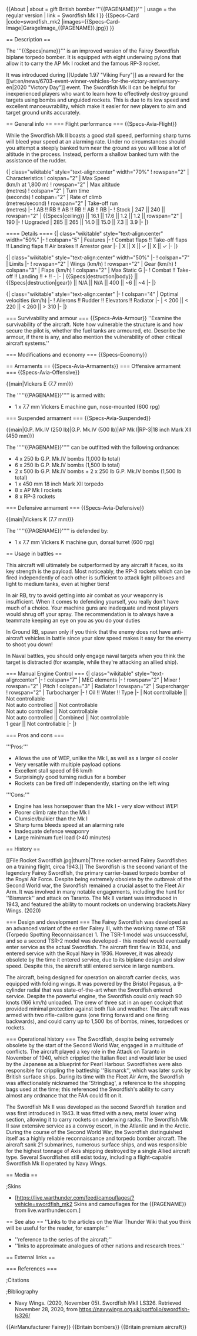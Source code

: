 {{About
| about = gift British bomber '''{{PAGENAME}}'''
| usage = the regular version
| link = Swordfish Mk I
}}
{{Specs-Card
|code=swordfish_mk2
|images={{Specs-Card-Image|GarageImage_{{PAGENAME}}.jpg}}
}}

== Description ==
<!-- ''In the description, the first part should be about the history of and the creation and combat usage of the aircraft, as well as its key features. In the second part, tell the reader about the aircraft in the game. Insert a screenshot of the vehicle, so that if the novice player does not remember the vehicle by name, he will immediately understand what kind of vehicle the article is talking about.'' -->
The '''{{Specs|name}}''' is an improved version of the Fairey Swordfish biplane torpedo bomber. It is equipped with eight underwing pylons that allow it to carry the AP Mk I rocket and the famous RP-3 rocket.

It was introduced during [[Update 1.97 "Viking Fury"]] as a reward for the [[wt:en/news/6703-event-winner-vehicles-for-the-victory-anniversary-en|2020 "Victory Day"]] event. The Swordfish Mk II can be helpful for inexperienced players who want to learn how to effectively destroy ground targets using bombs and unguided rockets. This is due to its low speed and excellent manoeuvrability, which make it easier for new players to aim and target ground units accurately.

== General info ==
=== Flight performance ===
{{Specs-Avia-Flight}}
<!-- ''Describe how the aircraft behaves in the air. Speed, manoeuvrability, acceleration and allowable loads - these are the most important characteristics of the vehicle.'' -->

While the Swordfish Mk II boasts a good stall speed, performing sharp turns will bleed your speed at an alarming rate. Under no circumstances should you attempt a steeply banked turn near the ground as you will lose a lot of altitude in the process. Instead, perform a shallow banked turn with the assistance of the rudder.

{| class="wikitable" style="text-align:center" width="70%"
! rowspan="2" | Characteristics
! colspan="2" | Max Speed<br>(km/h at 1,800 m)
! rowspan="2" | Max altitude<br>(metres)
! colspan="2" | Turn time<br>(seconds)
! colspan="2" | Rate of climb<br>(metres/second)
! rowspan="2" | Take-off run<br>(metres)
|-
! AB !! RB !! AB !! RB !! AB !! RB
|-
! Stock
| 247 || 240 || rowspan="2" | {{Specs|ceiling}} || 16.1 || 17.6 || 1.2 || 1.2 || rowspan="2" | 190
|-
! Upgraded
| 285 || 265 || 14.0 || 15.0 || 7.3 || 3.9
|-
|}

==== Details ====
{| class="wikitable" style="text-align:center" width="50%"
|-
! colspan="5" | Features
|-
! Combat flaps !! Take-off flaps !! Landing flaps !! Air brakes !! Arrestor gear
|-
| X || X || ✓ || X || ✓     <!-- ✓ -->
|-
|}

{| class="wikitable" style="text-align:center" width="50%"
|-
! colspan="7" | Limits
|-
! rowspan="2" | Wings (km/h)
! rowspan="2" | Gear (km/h)
! colspan="3" | Flaps (km/h)
! colspan="2" | Max Static G
|-
! Combat !! Take-off !! Landing !! + !! -
|-
| {{Specs|destruction|body}} || {{Specs|destruction|gear}} || N/A || N/A || 400 || ~6 || ~4
|-
|}

{| class="wikitable" style="text-align:center"
|-
! colspan="4" | Optimal velocities (km/h)
|-
! Ailerons !! Rudder !! Elevators !! Radiator
|-
| < 200 || < 220 || < 260 || > 310
|-
|}

=== Survivability and armour ===
{{Specs-Avia-Armour}}
''Examine the survivability of the aircraft. Note how vulnerable the structure is and how secure the pilot is, whether the fuel tanks are armoured, etc. Describe the armour, if there is any, and also mention the vulnerability of other critical aircraft systems.''

=== Modifications and economy ===
{{Specs-Economy}}

== Armaments ==
{{Specs-Avia-Armaments}}
=== Offensive armament ===
{{Specs-Avia-Offensive}}
<!-- ''Describe the offensive armament of the aircraft, if any. Describe how effective the cannons and machine guns are in a battle, and also what belts or drums are better to use. If there is no offensive weaponry, delete this subsection.'' -->
{{main|Vickers E (7.7 mm)}}

The '''''{{PAGENAME}}''''' is armed with:

* 1 x 7.7 mm Vickers E machine gun, nose-mounted (600 rpg)

=== Suspended armament ===
{{Specs-Avia-Suspended}}
<!-- ''Describe the aircraft's suspended armament: additional cannons under the wings, bombs, rockets and torpedoes. This section is especially important for bombers and attackers. If there is no suspended weaponry remove this subsection.'' -->
{{main|G.P. Mk.IV (250 lb)|G.P. Mk.IV (500 lb)|AP Mk I|RP-3|18 inch Mark XII (450 mm)}}

The '''''{{PAGENAME}}''''' can be outfitted with the following ordnance:

* 4 x 250 lb G.P. Mk.IV bombs (1,000 lb total)
* 6 x 250 lb G.P. Mk.IV bombs (1,500 lb total)
* 2 x 500 lb G.P. Mk.IV bombs + 2 x 250 lb G.P. Mk.IV bombs (1,500 lb total)
* 1 x 450 mm 18 inch Mark XII torpedo
* 8 x AP Mk I rockets
* 8 x RP-3 rockets

=== Defensive armament ===
{{Specs-Avia-Defensive}}
<!-- ''Defensive armament with turret machine guns or cannons, crewed by gunners. Examine the number of gunners and what belts or drums are better to use. If defensive weaponry is not available, remove this subsection.'' -->
{{main|Vickers K (7.7 mm)}}

The '''''{{PAGENAME}}''''' is defended by:

* 1 x 7.7 mm Vickers K machine gun, dorsal turret (600 rpg)

== Usage in battles ==
<!-- ''Describe the tactics of playing in the aircraft, the features of using aircraft in a team and advice on tactics. Refrain from creating a "guide" - do not impose a single point of view, but instead, give the reader food for thought. Examine the most dangerous enemies and give recommendations on fighting them. If necessary, note the specifics of the game in different modes (AB, RB, SB).'' -->

This aircraft will ultimately be outperformed by any aircraft it faces, so its key strength is the payload. Most noticeably, the RP-3 rockets which can be fired independently of each other is sufficient to attack light pillboxes and light to medium tanks, even at higher tiers!

In air RB, try to avoid getting into air combat as your weaponry is insufficient. When it comes to defending yourself, you really don't have much of a choice. Your machine guns are inadequate and most players would shrug off your spray. The recommendation is to always have a teammate keeping an eye on you as you do your duties

In Ground RB, spawn only if you think that the enemy does not have anti-aircraft vehicles in battle since your slow speed makes it easy for the enemy to shoot you down!

In Naval battles, you should only engage naval targets when you think the target is distracted (for example, while they're attacking an allied ship).

=== Manual Engine Control ===
{| class="wikitable" style="text-align:center"
|-
! colspan="7" | MEC elements
|-
! rowspan="2" | Mixer
! rowspan="2" | Pitch
! colspan="3" | Radiator
! rowspan="2" | Supercharger
! rowspan="2" | Turbocharger
|-
! Oil !! Water !! Type
|-
| Not controllable || Not controllable<br>Not auto controlled || Not controllable<br>Not auto controlled || Not controllable<br>Not auto controlled || Combined || Not controllable<br>1 gear || Not controllable
|-
|}

=== Pros and cons ===
<!-- ''Summarise and briefly evaluate the vehicle in terms of its characteristics and combat effectiveness. Mark its pros and cons in the bulleted list. Try not to use more than 6 points for each of the characteristics. Avoid using categorical definitions such as "bad", "good" and the like - use substitutions with softer forms such as "inadequate" and "effective".'' -->

'''Pros:'''

* Allows the use of WEP, unlike the Mk I, as well as a larger oil cooler
* Very versatile with multiple payload options
* Excellent stall speed of 96 km/h
* Surprisingly good turning radius for a bomber
* Rockets can be fired off independently, starting on the left wing

'''Cons:'''

* Engine has less horsepower than the Mk I - very slow without WEP!
* Poorer climb rate than the Mk I
* Clumsier/bulkier than the Mk I
* Sharp turns bleeds speed at an alarming rate
* Inadequate defence weaponry
* Large minimum fuel load (>40 minutes)

== History ==
<!-- ''Describe the history of the creation and combat usage of the aircraft in more detail than in the introduction. If the historical reference turns out to be too long, take it to a separate article, taking a link to the article about the vehicle and adding a block "/History" (example: <nowiki>https://wiki.warthunder.com/(Vehicle-name)/History</nowiki>) and add a link to it here using the <code>main</code> template. Be sure to reference text and sources by using <code><nowiki><ref></ref></nowiki></code>, as well as adding them at the end of the article with <code><nowiki><references /></nowiki></code>. This section may also include the vehicle's dev blog entry (if applicable) and the in-game encyclopedia description (under <code><nowiki>=== In-game description ===</nowiki></code>, also if applicable).'' -->
[[File:Rocket Swordfish.jpg|thumb|Three rocket-armed Fairey Swordfishes on a training flight, circa 1943.]]
The Swordfish is the second variant of the legendary Fairey Swordfish, the primary carrier-based torpedo bomber of the Royal Air Force. Despite being extremely obsolete by the outbreak of the Second World war, the Swordfish remained a crucial asset to the Fleet Air Arm. It was involved in many notable engagements, including the hunt for ''Bismarck'' and attack on Taranto. The Mk II variant was introduced in 1943, and featured the ability to mount rockets on underwing brackets.<ref name=":0">Navy Wings. (2020)</ref>

=== Design and development ===
The Fairey Swordfish was developed as an advanced variant of the earlier Fairey III, with the working name of TSR (Torpedo Spotting Reconnaissance) 1. The TSR-1 model was unsuccessful, and so a second TSR-2 model was developed - this model would eventually enter service as the actual Swordfish.<ref name=":0" /> The aircraft first flew in 1934, and entered service with the Royal Navy in 1936. However, it was already obsolete by the time it entered service, due to its biplane design and slow speed. Despite this, the aircraft still entered service in large numbers.

The aircraft, being designed for operation on aircraft carrier decks, was equipped with folding wings.<ref name=":0" /> It was powered by the Bristol Pegasus, a 9-cylinder radial that was state-of-the-art when the Swordfish entered service. Despite the powerful engine, the Swordfish could only reach 90 knots (166 km/h) unloaded.<ref name=":0" /> The crew of three sat in an open cockpit that provided minimal protection against both flak and weather. The aircraft was armed with two rifle-calibre guns (one firing forward and one firing backwards), and could carry up to 1,500 lbs of bombs, mines, torpedoes or rockets.<ref name=":0" />

=== Operational history ===
The Swordfish, despite being extremely obsolete by the start of the Second World War, engaged in a multitude of conflicts. The aircraft played a key role in the Attack on Taranto in November of 1940, which crippled the Italian fleet and would later be used by the Japanese as a blueprint for Pearl Harbour.<ref name=":0" /> Swordfishes were also responsible for crippling the battleship ''Bismarck'', which was later sunk by British surface ships. During its time with the Fleet Air Arm, the Swordfish was affectionately nicknamed the 'Stringbag', a reference to the shopping bags used at the time; this referenced the Swordfish's ability to carry almost any ordnance that the FAA could fit on it.<ref name=":0" />

The Swordfish Mk II was developed as the second Swordfish iteration and was first introduced in 1943. It was fitted with a new, metal lower wing section, allowing it to carry rockets on underwing racks.<ref name=":0" /> The Swordfish Mk II saw extensive service as a convoy escort, in the Atlantic and in the Arctic. During the course of the Second World War, the Swordfish distinguished itself as a highly reliable reconnaissance and torpedo bomber aircraft. The aircraft sank 21 submarines, numerous surface ships, and was responsible for the highest tonnage of Axis shipping destroyed by a single Allied aircraft type.<ref name=":0" /> Several Swordfishes still exist today, including a flight-capable Swordfish Mk II operated by Navy Wings.<ref name=":0" />

== Media ==
<!-- ''Excellent additions to the article would be video guides, screenshots from the game, and photos.'' -->

;Skins

* [https://live.warthunder.com/feed/camouflages/?vehicle=swordfish_mk2 Skins and camouflages for the {{PAGENAME}} from live.warthunder.com.]

== See also ==
''Links to the articles on the War Thunder Wiki that you think will be useful for the reader, for example:''

* ''reference to the series of the aircraft;''
* ''links to approximate analogues of other nations and research trees.''

== External links ==
<!-- ''Paste links to sources and external resources, such as:''
* ''topic on the official game forum;''
* ''other literature.'' -->

=== References ===

;Citations
<references />

;Bibliography

* Navy Wings. (2020, November 05). Swordfish MkII LS326. Retrieved November 28, 2020, from <nowiki>https://navywings.org.uk/portfolio/swordfish-ls326/</nowiki>

{{AirManufacturer Fairey}}
{{Britain bombers}}
{{Britain premium aircraft}}